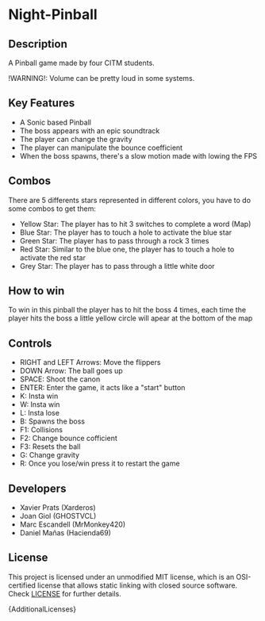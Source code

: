 # Night-Pinball

## Description

A Pinball game made by four CITM students.

!WARNING!: Volume can be pretty loud in some systems.

## Key Features

 - A Sonic based Pinball
 - The boss appears with an epic soundtrack
 - The player can change the gravity
 - The player can manipulate the bounce coefficient
 - When the boss spawns, there's a slow motion made with lowing the FPS

## Combos
  
There are 5 differents stars represented in different colors, you have to do some combos to get them:

  - Yellow Star: The player has to hit 3 switches to complete a word (Map)
  - Blue Star: The player has to touch a hole to activate the blue star
  - Green Star: The player has to pass through a rock 3 times
  - Red Star: Similar to the blue one, the player has to touch a hole to activate the red star
  - Grey Star: The player has to pass through a little white door

## How to win

To win in this pinball the player has to hit the boss 4 times, each time the player hits the boss
a little yellow circle will apear at the bottom of the map

## Controls

  - RIGHT and LEFT Arrows: Move the flippers
  - DOWN Arrow: The ball goes up
  - SPACE: Shoot the canon
  - ENTER: Enter the game, it acts like a "start" button
  - K: Insta win
  - W: Insta win
  - L: Insta lose
  - B: Spawns the boss
  - F1: Collisions
  - F2: Change bounce cofficient
  - F3: Resets the ball
  - G: Change gravity
  - R: Once you lose/win press it to restart the game

## Developers

 - Xavier Prats (Xarderos)
 - Joan Giol (GHOSTVCL)
 - Marc Escandell (MrMonkey420)
 - Daniel Mañas (Hacienda69)

## License

This project is licensed under an unmodified MIT license, which is an OSI-certified license that allows static linking with closed source software. Check [LICENSE](LICENSE) for further details.

{AdditionalLicenses}
